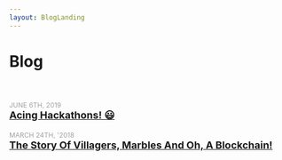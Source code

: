 ```yaml
---
layout: BlogLanding
---
```


# Blog
<br/>

<p class="header">
  <span class="date">June 6th, 2019</span><br/>
  <a href="/blog/hackathons/" class="blogLink">Acing Hackathons! &#128515; </a>
</p>
<p class="header">
  <span class="date">March 24th, '2018</span><br/>
  <a href="/blog/blockchain/" class="blogLink">The Story Of Villagers, Marbles And Oh, A Blockchain!</a>
</p>

<style>
.header {
  text-align: left;
  font-size: 18px;
  font-weight: bold;
}
.date {
  font-weight: lighter;
  font-size: 12px;
  color: #a0a0a0;
  text-transform: uppercase;
}
</style>
